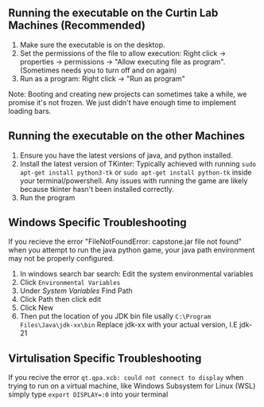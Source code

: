 ## **Running the executable on the Curtin Lab Machines (Recommended)** 
1. Make sure the executable is on the desktop.
2. Set the permissions of the file to allow execution: Right click -> properties -> permissions -> "Allow executing file as program". (Sometimes needs you to turn off and on again)
3. Run as a program: Right click -> "Run as program"

Note: 
Booting and creating new projects can sometimes take a while, we promise it's not frozen. We just didn't have enough time to implement loading bars.

## **Running the executable on the other Machines**
1. Ensure you have the latest versions of java, and python installed.
2. Install the latest version of TKinter: Typically achieved with running `sudo apt-get install python3-tk` or `sudo apt-get install python-tk` inside your terminal/powershell. Any issues with running the game are likely because tkinter hasn't been installed correctly.
3. Run the program

## **Windows Specific Troubleshooting**
If you recieve the error "FileNotFoundError: capstone.jar file not found" when you attempt to run the java python game, your java path environment may not be properly configured.

1. In windows search bar search: Edit the system environmental variables
2. Click `Environmental Variables`
3. Under *System Variables* Find Path
4. Click Path then click edit
5. Click New
6. Then put the location of you JDK bin file usally `C:\Program Files\Java\jdk-xx\bin` Replace jdk-xx with your actual version, I.E jdk-21

## **Virtulisation Specific Troubleshooting**
If you recive the error `qt.qpa.xcb: could not connect to display` when trying to run on a virtual machine, like Windows Subsystem for Linux (WSL) simply
type `export DISPLAY=:0` into your terminal
